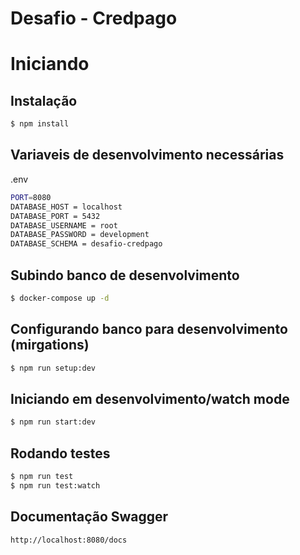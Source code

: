 # Desafio - Credpago

# Iniciando

## Instalação
```bash
$ npm install
```

## Variaveis de desenvolvimento necessárias
.env
```bash
PORT=8080
DATABASE_HOST = localhost
DATABASE_PORT = 5432
DATABASE_USERNAME = root
DATABASE_PASSWORD = development
DATABASE_SCHEMA = desafio-credpago
```

## Subindo banco de desenvolvimento
```bash
$ docker-compose up -d
```

## Configurando banco para desenvolvimento (mirgations) 
```bash
$ npm run setup:dev
```

## Iniciando em desenvolvimento/watch mode
```bash
$ npm run start:dev
```

## Rodando testes
```bash
$ npm run test
$ npm run test:watch
```

## Documentação Swagger
```
http://localhost:8080/docs
```